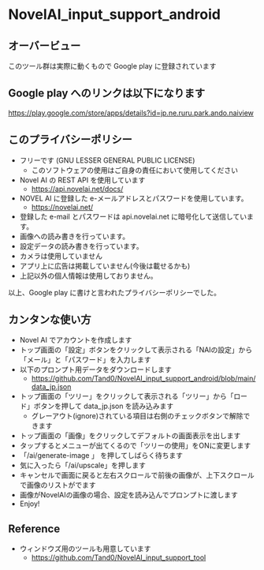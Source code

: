 
# NovelAI_input_support_android

## オーバービュー

このツール群は実際に動くもので Google play に登録されています

## Google play へのリンクは以下になります
https://play.google.com/store/apps/details?id=jp.ne.ruru.park.ando.naiview

## このプライバシーポリシー
- フリーです (GNU LESSER GENERAL PUBLIC LICENSE)
    - このソフトウェアの使用はご自身の責任において使用してください
- Novel AI の REST API を使用しています
    - https://api.novelai.net/docs/
- NOVEL AI に登録した e-メールアドレスとパスワードを使用しています。
    - https://novelai.net/
- 登録した e-mail とパスワードは api.novelai.net に暗号化して送信しています。
- 画像への読み書きを行っています。
- 設定データの読み書きを行っています。
- カメラは使用していません
- アプリ上に広告は掲載していません(今後は載せるかも)
- 上記以外の個人情報は使用しておりません。

以上、Google play に書けと言われたプライバシーポリシーでした。

## カンタンな使い方

- Novel AI でアカウントを作成します
- トップ画面の「設定」ボタンをクリックして表示される「NAIの設定」から「メール」と「パスワード」を入力します
- 以下のプロンプト用データをダウンロードします
  - https://github.com/Tand0/NovelAI_input_support_android/blob/main/data_jp.json
- トップ画面の「ツリー」をクリックして表示される「ツリー」から「ロード」ボタンを押して data_jp.json を読み込みます
  - グレーアウト(ignore)されている項目は右側のチェックボタンで解除できます
- トップ画面の「画像」をクリックしてデフォルトの画面表示を出します
- タップするとメニューが出てくるので「ツリーの使用」をONに変更します
- 「/ai/generate-image 」 を押してしばらく待ちます
- 気に入ったら「/ai/upscale」を押します
- キャンセルで画面に戻ると左右スクロールで前後の画像が、上下スクロールで画像のリストがでます
- 画像がNovelAIの画像の場合、設定を読み込んでプロンプトに渡します
- Enjoy!

## Reference
- ウィンドウズ用のツールも用意しています
  - https://github.com/Tand0/NovelAI_input_support_tool


